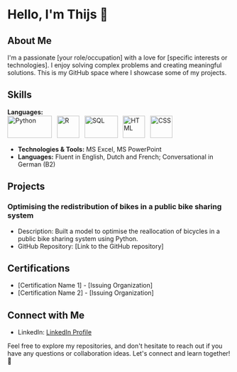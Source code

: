 # Hello, I'm Thijs 👋

## About Me

I'm a passionate [your role/occupation] with a love for [specific interests or technologies]. I enjoy solving complex problems and creating meaningful solutions. This is my GitHub space where I showcase some of my projects.

## Skills

**Languages:**  
  <img src="https://www.python.org/static/community_logos/python-logo-master-v3-TM.png" alt="Python" width="100" height="50"> &nbsp;
  <img src="https://www.r-project.org/logo/Rlogo.png" alt="R" width="50" height="50"> &nbsp;
  <img src="https://upload.wikimedia.org/wikipedia/commons/8/87/Sql_data_base_with_logo.png" alt="SQL" width="75" height="50"> &nbsp;
  <img src="https://www.w3.org/html/logo/downloads/HTML5_1Color_Black.png" alt="HTML" width="50" height="50"> &nbsp;
  <img src="https://upload.wikimedia.org/wikipedia/commons/d/d5/CSS3_logo_and_wordmark.svg" alt="CSS" width="50" height="50">

- **Technologies & Tools:** MS Excel, MS PowerPoint
- **Languages:** Fluent in English, Dutch and French; Conversational in German (B2)

## Projects

### Optimising the redistribution of bikes in a public bike sharing system
- Description: Built a model to optimise the reallocation of bicycles in a public bike sharing system using Python.
- GitHub Repository: [Link to the GitHub repository]

## Certifications

- [Certification Name 1] - [Issuing Organization]
- [Certification Name 2] - [Issuing Organization]

## Connect with Me

- LinkedIn: [LinkedIn Profile](https://www.linkedin.com/in/matthijskeereweer/)

Feel free to explore my repositories, and don't hesitate to reach out if you have any questions or collaboration ideas. Let's connect and learn together! 🚀

